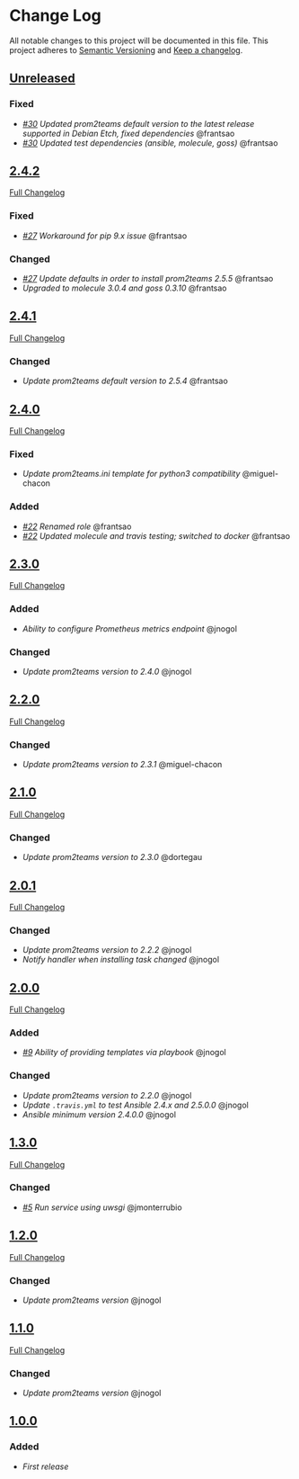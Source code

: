 # Change Log
All notable changes to this project will be documented in this file.
This project adheres to [Semantic Versioning](http://semver.org/) and [Keep a changelog](https://github.com/olivierlacan/keep-a-changelog).

## [Unreleased](https://github.com/idealista/prom2teams_role/tree/develop)
### Fixed
- *[#30](https://github.com/idealista/prom2teams_role/issues/30) Updated prom2teams default version to the latest release supported in Debian Etch, fixed dependencies* @frantsao
- *[#30](https://github.com/idealista/prom2teams_role/issues/30) Updated test dependencies (ansible, molecule, goss)* @frantsao

## [2.4.2](https://github.com/idealista/prom2teams_role/tree/2.4.2)
[Full Changelog](https://github.com/idealista/prom2teams_role/compare/2.4.1...2.4.2)
### Fixed
- *[#27](https://github.com/idealista/prom2teams_role/issues/27) Workaround for pip 9.x issue* @frantsao
### Changed
- *[#27](https://github.com/idealista/prom2teams_role/issues/27) Update defaults in order to install prom2teams 2.5.5* @frantsao
- *Upgraded to molecule 3.0.4 and goss 0.3.10* @frantsao

## [2.4.1](https://github.com/idealista/prom2teams_role/tree/2.4.1)
[Full Changelog](https://github.com/idealista/prom2teams_role/compare/2.4.0...2.4.1)
### Changed
- *Update prom2teams default version to 2.5.4* @frantsao

## [2.4.0](https://github.com/idealista/prom2teams_role/tree/2.4.0)
[Full Changelog](https://github.com/idealista/prom2teams_role/compare/2.3.0...2.4.0)
### Fixed
- *Update prom2teams.ini template for python3 compatibility* @miguel-chacon
### Added
- *[#22](https://github.com/idealista/prom2teams_role/issues/22) Renamed role* @frantsao
- *[#22](https://github.com/idealista/prom2teams_role/issues/22) Updated molecule and travis testing; switched to docker* @frantsao

## [2.3.0](https://github.com/idealista/prom2teams_role/tree/2.3.0)
[Full Changelog](https://github.com/idealista/prom2teams_role/compare/2.2.0...2.3.0)
### Added
- *Ability to configure Prometheus metrics endpoint* @jnogol
### Changed
- *Update prom2teams version to 2.4.0* @jnogol

## [2.2.0](https://github.com/idealista/prom2teams_role/tree/2.2.0)
[Full Changelog](https://github.com/idealista/prom2teams_role/compare/2.1.0...2.2.0)
### Changed
- *Update prom2teams version to 2.3.1* @miguel-chacon

## [2.1.0](https://github.com/idealista/prom2teams_role/tree/2.1.0)
[Full Changelog](https://github.com/idealista/prom2teams_role/compare/2.0.1...2.1.0)
### Changed
- *Update prom2teams version to 2.3.0* @dortegau

## [2.0.1](https://github.com/idealista/prom2teams_role/tree/2.0.1)
[Full Changelog](https://github.com/idealista/prom2teams_role/compare/2.0.0...2.0.1)
### Changed
- *Update prom2teams version to 2.2.2* @jnogol
- *Notify handler when installing task changed* @jnogol

## [2.0.0](https://github.com/idealista/prom2teams_role/tree/2.0.0)
[Full Changelog](https://github.com/idealista/prom2teams_role/compare/1.3.0...2.0.0)
### Added
- *[#9](https://github.com/idealista/prom2teams_role/issues/9) Ability of providing templates via playbook* @jnogol
### Changed
- *Update prom2teams version to 2.2.0* @jnogol
- *Update `.travis.yml` to test Ansible 2.4.x and 2.5.0.0* @jnogol
- *Ansible minimum version 2.4.0.0* @jnogol

## [1.3.0](https://github.com/idealista/prom2teams_role/tree/1.3.0)
[Full Changelog](https://github.com/idealista/prom2teams_role/compare/1.2.0...1.3.0)
### Changed
- *[#5](https://github.com/idealista/prom2teams_role/issues/5) Run service using uwsgi* @jmonterrubio

## [1.2.0](https://github.com/idealista/prom2teams_role/tree/1.2.0)
[Full Changelog](https://github.com/idealista/prom2teams_role/compare/1.1.0...1.2.0)
### Changed
- *Update prom2teams version* @jnogol

## [1.1.0](https://github.com/idealista/prom2teams_role/tree/1.1.0)
[Full Changelog](https://github.com/idealista/prom2teams_role/compare/1.0.0...1.1.0)
### Changed
- *Update prom2teams version* @jnogol

## [1.0.0](https://github.com/idealista/prom2teams_role/tree/1.0.0)
### Added
- *First release*
